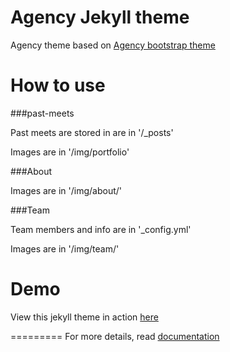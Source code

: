 Agency Jekyll theme
====================

Agency theme based on [Agency bootstrap theme ](http://startbootstrap.com/templates/agency/)

# How to use

###past-meets

Past meets are stored in are in '/_posts'

Images are in '/img/portfolio'

###About

Images are in '/img/about/'

###Team

Team members and info are in '_config.yml'

Images are in '/img/team/'




# Demo

View this jekyll theme in action [here](https://y7kim.github.io/agency-jekyll-theme)

=========
For more details, read [documentation](http://jekyllrb.com/)
